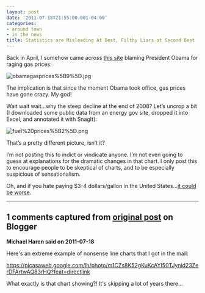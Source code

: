 ```yaml
---
layout: post
date: '2011-07-18T21:55:00.001-04:00'
categories:
- around town
- in the news
title: Statistics are Misleading At Best, Filthy Liars at Second Best
---
```



Back in April, I somehow came across [this site](http://disruptthenarrative.wordpress.com/2011/04/24/gas-pump-activism/) blaming President Obama for raging gas prices:

![obamagasprices%5B9%5D.jpg](obamagasprices%5B9%5D.jpg)  

The implication is that since the moment Obama took office, gas prices have gone crazy. My god! 

Wait wait wait…why the steep decline at the end of 2008? Let’s uncrop a bit (I downloaded some public data from an energy gov site, dropped it into Excel, and annotated it with SnagIt):

![fuel%20prices%5B2%5D.png](fuel%20prices%5B2%5D.png)

That’s a pretty different picture, isn’t it? 

I’m not posting this to indict or vindicate anyone. I’m not even going to guess at explanations for the dramatic changes in that chart. I only post this to encourage people to be skeptical of charts, and to be especially suspicious of sensationalism.

Oh, and if you hate paying $3-4 dollars/gallon in the United States…[it could be worse](../2005/2005-09-gas-prices.html).

---

## 1 comments captured from [original post](https://blog.wassupy.com/2011/07/statistics-are-misleading-at-best.html) on Blogger

**Michael Haren said on 2011-07-18**

Here's an extreme example of nonsense line charts that I got in the mail:

https://picasaweb.google.com/lh/photo/m1CZs8K52gKuKcAYI50TJynid23ZerDFArtwAQ83rHQ?feat=directlink

What exactly is that chart showing?! It's skipping a lot of years there...

